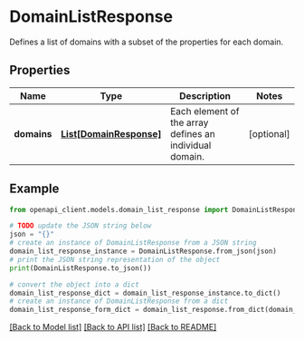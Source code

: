 # DomainListResponse

Defines a list of domains with a subset of the properties for each domain.

## Properties

Name | Type | Description | Notes
------------ | ------------- | ------------- | -------------
**domains** | [**List[DomainResponse]**](DomainResponse.md) | Each element of the array defines an individual domain. | [optional] 

## Example

```python
from openapi_client.models.domain_list_response import DomainListResponse

# TODO update the JSON string below
json = "{}"
# create an instance of DomainListResponse from a JSON string
domain_list_response_instance = DomainListResponse.from_json(json)
# print the JSON string representation of the object
print(DomainListResponse.to_json())

# convert the object into a dict
domain_list_response_dict = domain_list_response_instance.to_dict()
# create an instance of DomainListResponse from a dict
domain_list_response_form_dict = domain_list_response.from_dict(domain_list_response_dict)
```
[[Back to Model list]](../README.md#documentation-for-models) [[Back to API list]](../README.md#documentation-for-api-endpoints) [[Back to README]](../README.md)


